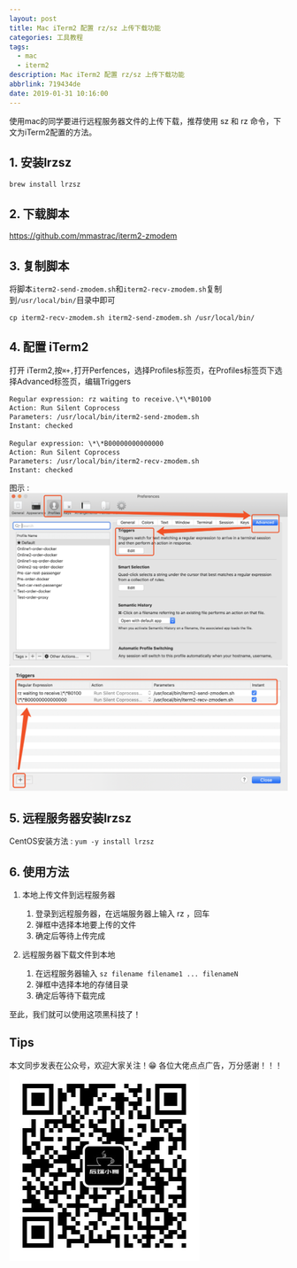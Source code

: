 ```yaml
---
layout: post
title: Mac iTerm2 配置 rz/sz 上传下载功能
categories: 工具教程
tags:
  - mac
  - iterm2
description: Mac iTerm2 配置 rz/sz 上传下载功能
abbrlink: 719434de
date: 2019-01-31 10:16:00
---
```



使用mac的同学要进行远程服务器文件的上传下载，推荐使用 sz 和 rz 命令，下文为iTerm2配置的方法。

## 1. 安装lrzsz
```shell
brew install lrzsz
```

## 2. 下载脚本

https://github.com/mmastrac/iterm2-zmodem

## 3. 复制脚本

将脚本`iterm2-send-zmodem.sh`和`iterm2-recv-zmodem.sh`复制到`/usr/local/bin/`目录中即可

```
cp iterm2-recv-zmodem.sh iterm2-send-zmodem.sh /usr/local/bin/
```

## 4. 配置 iTerm2 
打开 iTerm2,按`⌘+,`打开Perfences，选择Profiles标签页，在Profiles标签页下选择Advanced标签页，编辑Triggers

    Regular expression: rz waiting to receive.\*\*B0100
    Action: Run Silent Coprocess
    Parameters: /usr/local/bin/iterm2-send-zmodem.sh
    Instant: checked
    
    Regular expression: \*\*B00000000000000
    Action: Run Silent Coprocess
    Parameters: /usr/local/bin/iterm2-recv-zmodem.sh
    Instant: checked

图示 : 
![](https://github.com/lujiahao0708/PicRepo/raw/master/blogPic/工具教程/iterm2/iterm2配置szrz1.png)
![](https://github.com/lujiahao0708/PicRepo/raw/master/blogPic/工具教程/iterm2/iterm2配置szrz2.png)

## 5. 远程服务器安装lrzsz

CentOS安装方法 : `yum -y install lrzsz`

## 6. 使用方法

1. 本地上传文件到远程服务器
    1. 登录到远程服务器，在远端服务器上输入 rz ，回车
    2. 弹框中选择本地要上传的文件
    3. 确定后等待上传完成

2. 远程服务器下载文件到本地
    1. 在远程服务器输入 `sz filename filename1 ... filenameN`
    2. 弹框中选择本地的存储目录
    3. 确定后等待下载完成

至此，我们就可以使用这项黑科技了！

## Tips
本文同步发表在公众号，欢迎大家关注！😁 各位大佬点点广告，万分感谢！！！
![](https://raw.githubusercontent.com/lujiahao0708/PicRepo/master/%E5%85%AC%E4%BC%97%E5%8F%B7%E4%BA%8C%E7%BB%B4%E7%A0%81.jpg)